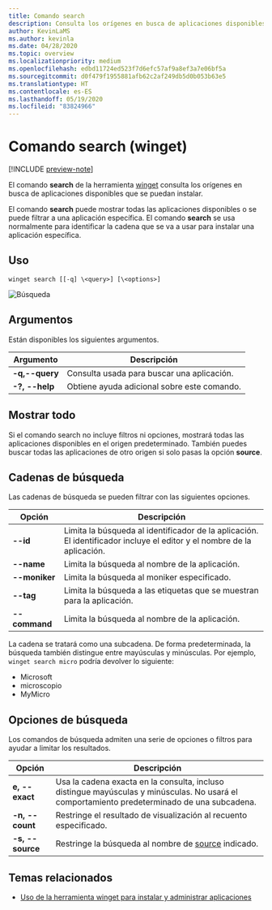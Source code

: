 ```yaml
---
title: Comando search
description: Consulta los orígenes en busca de aplicaciones disponibles que se puedan instalar
author: KevinLaMS
ms.author: kevinla
ms.date: 04/28/2020
ms.topic: overview
ms.localizationpriority: medium
ms.openlocfilehash: edbd11724ed523f7d6efc57af9a8ef3a7e06bf5a
ms.sourcegitcommit: d0f479f1955881afb62c2af249db5d0b053b63e5
ms.translationtype: HT
ms.contentlocale: es-ES
ms.lasthandoff: 05/19/2020
ms.locfileid: "83824966"
---
```

# <a name="search-command-winget"></a>Comando search (winget)

[!INCLUDE [preview-note](../../includes/package-manager-preview.md)]

El comando **search** de la herramienta [winget](index.md) consulta los orígenes en busca de aplicaciones disponibles que se puedan instalar.  

El comando **search** puede mostrar todas las aplicaciones disponibles o se puede filtrar a una aplicación específica. El comando **search** se usa normalmente para identificar la cadena que se va a usar para instalar una aplicación específica.

## <a name="usage"></a>Uso

`winget search [[-q] \<query>] [\<options>]`

![Búsqueda](images\search.png)

## <a name="arguments"></a>Argumentos

Están disponibles los siguientes argumentos.

| Argumento  | Descripción |
 --------------|-------------|
| **-q,--query** |  Consulta usada para buscar una aplicación. |
| **-?, --help** |  Obtiene ayuda adicional sobre este comando. |

## <a name="show-all"></a>Mostrar todo

Si el comando search no incluye filtros ni opciones, mostrará todas las aplicaciones disponibles en el origen predeterminado. También puedes buscar todas las aplicaciones de otro origen si solo pasas la opción **source**.

## <a name="search-strings"></a>Cadenas de búsqueda

Las cadenas de búsqueda se pueden filtrar con las siguientes opciones.

| Opción  | Descripción |
 --------------|-------------|
| **--id**        |   Limita la búsqueda al identificador de la aplicación. El identificador incluye el editor y el nombre de la aplicación. |
| **--name**      |  Limita la búsqueda al nombre de la aplicación. |
| **--moniker**  |    Limita la búsqueda al moniker especificado. |
|  **--tag**    |  Limita la búsqueda a las etiquetas que se muestran para la aplicación. |
| **--command**   |   Limita la búsqueda al nombre de la aplicación. |

La cadena se tratará como una subcadena. De forma predeterminada, la búsqueda también distingue entre mayúsculas y minúsculas. Por ejemplo, `winget search micro` podría devolver lo siguiente:

* Microsoft
* microscopio
* MyMicro

## <a name="search-options"></a>Opciones de búsqueda

Los comandos de búsqueda admiten una serie de opciones o filtros para ayudar a limitar los resultados.

| Opción  | Descripción |
 --------------|-------------|
| **e, --exact**  |     Usa la cadena exacta en la consulta, incluso distingue mayúsculas y minúsculas. No usará el comportamiento predeterminado de una subcadena.  |  
| **-n, --count**      |  Restringe el resultado de visualización al recuento especificado. |
| **-s, --source**     |  Restringe la búsqueda al nombre de [source](source.md) indicado.  |

## <a name="related-topics"></a>Temas relacionados

* [Uso de la herramienta winget para instalar y administrar aplicaciones](index.md)
